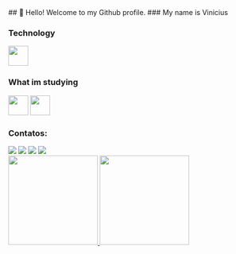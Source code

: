 <div>
 ## 👋 Hello! Welcome to my Github profile.
 ### My name is Vinicius 
</div>
  
<!--
Here are some ideas to get you started:

- 🔭 I’m currently working on ... 
- 🌱 I’m currently learning ...
- 👯 I’m looking to collaborate on ... 
- 🤔 I’m looking for help with ...
- 💬 Ask me about ... 
- 📫 How to reach me: ...
- 😄 Pronouns: ...
- ⚡ Fun fact: ...
-->

### Technology

<img src="https://cdn.jsdelivr.net/gh/devicons/devicon/icons/git/git-original.svg" width="40" height="40"/>

### What im studying

<img src="https://cdn.jsdelivr.net/gh/devicons/devicon/icons/java/java-original.svg" width="40" height="40"/> <img src="https://cdn.jsdelivr.net/gh/devicons/devicon/icons/linux/linux-original.svg" width="40" height="40"/>

### Contatos:
<div>
<a href="https://instagram.com/vini.cgs" target="_blank"><img src="https://img.shields.io/badge/-Instagram-%23E4405F?style=for-the-badge&logo=instagram&logoColor=white" target="_blank"></a>
<a href="https://www.twitch.tv/vkx0" target="_blank"><img src="https://img.shields.io/badge/Twitch-9146FF?style=for-the-badge&logo=twitch&logoColor=white" target="_blank"></a>
<a href = "mailto:viniciuscastrogs@gmail.com"><img src="https://img.shields.io/badge/Gmail-D14836?style=for-the-badge&logo=gmail&logoColor=white" target="_blank"></a>
<a href="https://www.linkedin.com/in/--vinicius--castro" target="_blank"><img src="https://img.shields.io/badge/-LinkedIn-%230077B5?style=for-the-badge&logo=linkedin&logoColor=white" target="_blank"></a>   
</div>

<div>
<a href="https://github.com/vinicgs">
<img height="180em" src="https://github-readme-stats.vercel.app/api/top-langs/?vinicgs&layout=compact&langs_count=7&theme=dracula"/>
<img height="180em" src="https://github-readme-stats.vercel.app/api?vinicgs&show_icons=true&theme=dracula&include_all_commits=true&count_private=true"/>
</div>
